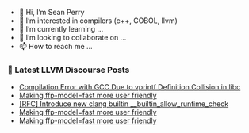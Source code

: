 - 👋 Hi, I’m Sean Perry
- 👀 I’m interested in compilers (c++, COBOL, llvm)
- 🌱 I’m currently learning ...
- 💞️ I’m looking to collaborate on ...
- 📫 How to reach me ...

<!---
s66perry/s66perry is a ✨ special ✨ repository because its `README.md` (this file) appears on your GitHub profile.
You can click the Preview link to take a look at your changes.
--->
### 📕 Latest LLVM Discourse Posts

<!-- DISCOURSE-LLVM:START -->
- [Compilation Error with GCC Due to vprintf Definition Collision in libc](https://discourse.llvm.org/t/compilation-error-with-gcc-due-to-vprintf-definition-collision-in-libc/78404#post_1)
- [Making ffp-model=fast more user friendly](https://discourse.llvm.org/t/making-ffp-model-fast-more-user-friendly/78402#post_3)
- [[RFC] Introduce new clang builtin __builtin_allow_runtime_check](https://discourse.llvm.org/t/rfc-introduce-new-clang-builtin-builtin-allow-runtime-check/78281#post_3)
- [Making ffp-model=fast more user friendly](https://discourse.llvm.org/t/making-ffp-model-fast-more-user-friendly/78402#post_2)
- [Making ffp-model=fast more user friendly](https://discourse.llvm.org/t/making-ffp-model-fast-more-user-friendly/78402#post_1)
<!-- DISCOURSE-LLVM:END -->
